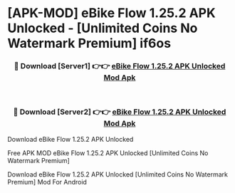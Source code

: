 # [APK-MOD] eBike Flow 1.25.2 APK Unlocked - [Unlimited Coins No Watermark Premium] if6os



<div align="center">
<h3>🔴 Download [Server1] 👉👉 <a href="https://momento.my/?title=eBike_Flow_1.25.2_APK_Unlocked">eBike Flow 1.25.2 APK Unlocked Mod Apk</a></h3><br>

<h3>🔴 Download [Server2] 👉👉 <a href="https://momento.my/?title=eBike_Flow_1.25.2_APK_Unlocked">eBike Flow 1.25.2 APK Unlocked Mod Apk</a></h3>
</div>



Download eBike Flow 1.25.2 APK Unlocked 

Free APK MOD eBike Flow 1.25.2 APK Unlocked [Unlimited Coins No Watermark Premium]

Download eBike Flow 1.25.2 APK Unlocked [Unlimited Coins No Watermark Premium] Mod For Android
